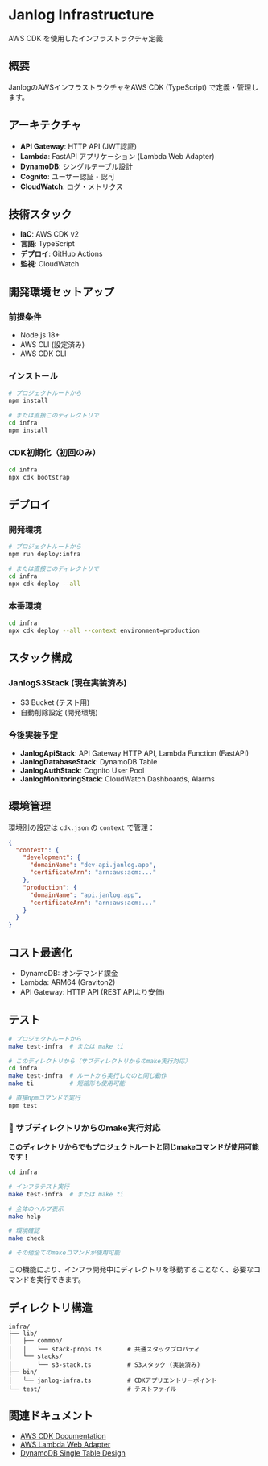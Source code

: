 # Janlog Infrastructure

AWS CDK を使用したインフラストラクチャ定義

## 概要

JanlogのAWSインフラストラクチャをAWS CDK (TypeScript) で定義・管理します。

## アーキテクチャ

- **API Gateway**: HTTP API (JWT認証)
- **Lambda**: FastAPI アプリケーション (Lambda Web Adapter)
- **DynamoDB**: シングルテーブル設計
- **Cognito**: ユーザー認証・認可
- **CloudWatch**: ログ・メトリクス

## 技術スタック

- **IaC**: AWS CDK v2
- **言語**: TypeScript
- **デプロイ**: GitHub Actions
- **監視**: CloudWatch

## 開発環境セットアップ

### 前提条件

- Node.js 18+
- AWS CLI (設定済み)
- AWS CDK CLI

### インストール

```bash
# プロジェクトルートから
npm install

# または直接このディレクトリで
cd infra
npm install
```

### CDK初期化（初回のみ）

```bash
cd infra
npx cdk bootstrap
```

## デプロイ

### 開発環境

```bash
# プロジェクトルートから
npm run deploy:infra

# または直接このディレクトリで
cd infra
npx cdk deploy --all
```

### 本番環境

```bash
cd infra
npx cdk deploy --all --context environment=production
```

## スタック構成

### JanlogS3Stack (現在実装済み)

- S3 Bucket (テスト用)
- 自動削除設定 (開発環境)

### 今後実装予定

- **JanlogApiStack**: API Gateway HTTP API, Lambda Function (FastAPI)
- **JanlogDatabaseStack**: DynamoDB Table
- **JanlogAuthStack**: Cognito User Pool
- **JanlogMonitoringStack**: CloudWatch Dashboards, Alarms

## 環境管理

環境別の設定は `cdk.json` の `context` で管理：

```json
{
  "context": {
    "development": {
      "domainName": "dev-api.janlog.app",
      "certificateArn": "arn:aws:acm:..."
    },
    "production": {
      "domainName": "api.janlog.app",
      "certificateArn": "arn:aws:acm:..."
    }
  }
}
```

## コスト最適化

- DynamoDB: オンデマンド課金
- Lambda: ARM64 (Graviton2)
- API Gateway: HTTP API (REST APIより安価)

## テスト

```bash
# プロジェクトルートから
make test-infra  # または make ti

# このディレクトリから（サブディレクトリからのmake実行対応）
cd infra
make test-infra  # ルートから実行したのと同じ動作
make ti          # 短縮形も使用可能

# 直接npmコマンドで実行
npm test
```

### 📁 サブディレクトリからのmake実行対応

**このディレクトリからでもプロジェクトルートと同じmakeコマンドが使用可能です！**

```bash
cd infra

# インフラテスト実行
make test-infra  # または make ti

# 全体のヘルプ表示
make help

# 環境確認
make check

# その他全てのmakeコマンドが使用可能
```

この機能により、インフラ開発中にディレクトリを移動することなく、必要なコマンドを実行できます。

## ディレクトリ構造

```
infra/
├── lib/
│   ├── common/
│   │   └── stack-props.ts       # 共通スタックプロパティ
│   └── stacks/
│       └── s3-stack.ts          # S3スタック (実装済み)
├── bin/
│   └── janlog-infra.ts          # CDKアプリエントリーポイント
└── test/                        # テストファイル
```

## 関連ドキュメント

- [AWS CDK Documentation](https://docs.aws.amazon.com/cdk/)
- [AWS Lambda Web Adapter](https://github.com/awslabs/aws-lambda-web-adapter)
- [DynamoDB Single Table Design](https://www.alexdebrie.com/posts/dynamodb-single-table/)